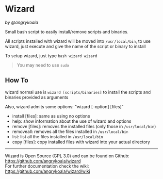 Wizard
======
_by @angrykoala_

Small bash script to easily install/remove scripts and binaries. 

All scripts installed with wizard will be moved into `/usr/local/bin`, to use wizard, just execute and give the name of the script or binary to install

To setup wizard, just type `bash wizard wizard`

> You may need to use `sudo`

## How To
wizard normal use is `wizard [scripts/binaries]` to install the scripts and binaries provided as arguments

Also, wizard admits some options: "wizard [-option] [files]"      
* install [files]: same as using no options
* help: show information about the use of wizard and options
* remove [files]: removes the installed files (only those in `/usr/local/bin`)
* removeall: removes all the files installed in `/usr/local/bin`
* list: list all the files installed in `/usr/local/bin`
* copy [files]: copy installed files with wizard into your actual directory

----

Wizard is Open Source (GPL 3.0) and can be found on Github:  https://github.com/angrykoala/wizard    
For further documentation check the wiki: https://github.com/angrykoala/wizard/wiki
